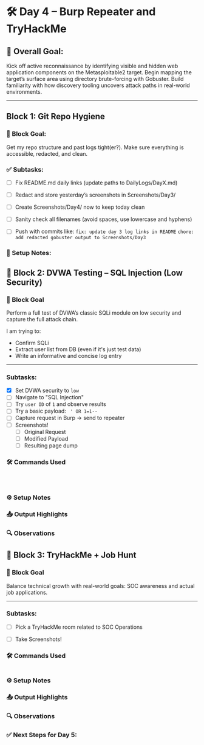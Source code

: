 # 🛠️ Day 4 – Burp Repeater and TryHackMe

## 🎯 Overall Goal:

Kick off active reconnaissance by identifying visible and hidden web application components on the Metasploitable2 target. Begin mapping the target’s surface area using directory brute-forcing with Gobuster. Build familiarity with how discovery tooling uncovers attack paths in real-world environments.

---

## Block 1: Git Repo Hygiene

### 🎯 Block Goal:

Get my repo structure and past logs tight(er?). Make sure everything is accessible, redacted, and clean.

### ✅ Subtasks:

- [ ] Fix README.md daily links (update paths to DailyLogs/DayX.md)

- [ ] Redact and store yesterday’s screenshots in Screenshots/Day3/

- [ ] Create Screenshots/Day4/ now to keep today clean

- [ ] Sanity check all filenames (avoid spaces, use lowercase and hyphens)

- [ ] Push with commits like:
      `fix: update day 3 log links in README`
      `chore: add redacted gobuster output to Screenshots/Day3`

### 🔧 Setup Notes:

## 🧩 Block 2: DVWA Testing – SQL Injection (Low Security)

### 🎯 Block Goal

Perform a full test of DVWA’s classic SQLi module on low security and capture the full attack chain.

I am trying to:

- Confirm SQLi
- Extract user list from DB (even if it's just test data)
- Write an informative and concise log entry

---

### Subtasks:

- [x] Set DVWA security to `low`
- [ ] Navigate to "SQL Injection"
- [ ] Try `user ID` of `1` and observe results
- [ ] Try a basic payload: ` ' OR 1=1--`
- [ ] Capture request in Burp -> send to repeater
- [ ] Screenshots!
  - [ ] Original Request
  - [ ] Modified Payload
  - [ ] Resulting page dump

### 🛠️ Commands Used

```bash




```

### ⚙️ Setup Notes

### 📤 Output Highlights

### 🔍 Observations

## 🧩 Block 3: TryHackMe + Job Hunt

### 🎯 Block Goal

Balance technical growth with real-world goals: SOC awareness and actual job applications.

---

### Subtasks:

- [ ] Pick a TryHackMe room related to SOC Operations

- [ ] Take Screenshots!

### 🛠️ Commands Used

```bash


```

### ⚙️ Setup Notes

### 📤 Output Highlights

### 🔍 Observations

### ✅ Next Steps for Day 5:
